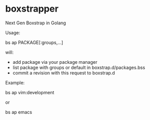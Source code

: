 boxstrapper
===========

Next Gen Boxstrap in Golang

Usage:

bs ap PACKAGE[:groups,...]

will:
* add package via your package manager
* list package with groups or default in boxstrap.d/packages.bss
* commit a revision with this request to boxstrap.d

Example:

bs ap vim:development

or

bs ap emacs


